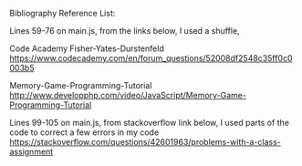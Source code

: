 Bibliography Reference List:

Lines 59-76 on main.js, from the links below, I used a shuffle, 

Code Academy Fisher-Yates-Durstenfeld
https://www.codecademy.com/en/forum_questions/52008df2548c35ff0c0003b5

Memory-Game-Programming-Tutorial
http://www.developphp.com/video/JavaScript/Memory-Game-Programming-Tutorial



Lines 99-105 on main.js, from stackoverflow link below, I used parts of the code to correct a few errors in my code 
https://stackoverflow.com/questions/42601963/problems-with-a-class-assignment
